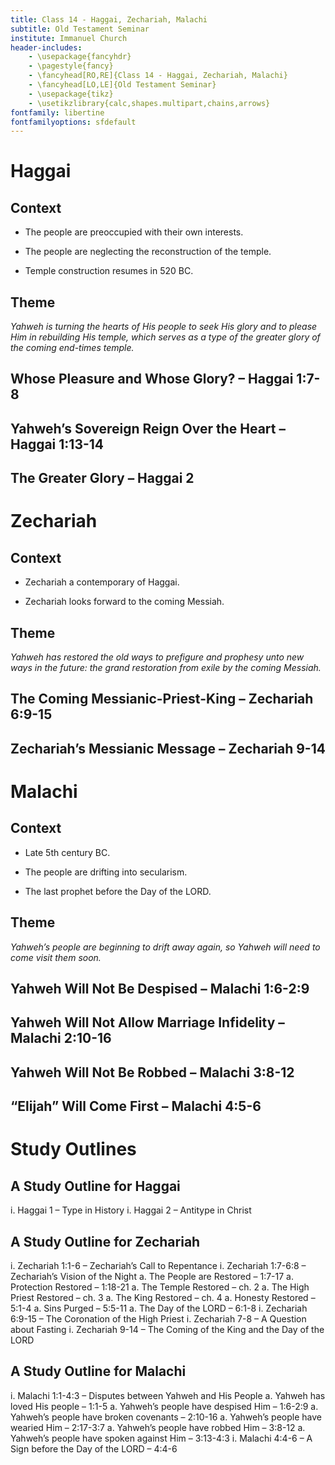 ```yaml
---
title: Class 14 - Haggai, Zechariah, Malachi
subtitle: Old Testament Seminar
institute: Immanuel Church
header-includes:
    - \usepackage{fancyhdr}
    - \pagestyle{fancy}
    - \fancyhead[RO,RE]{Class 14 - Haggai, Zechariah, Malachi}
    - \fancyhead[LO,LE]{Old Testament Seminar}
    - \usepackage{tikz}
    - \usetikzlibrary{calc,shapes.multipart,chains,arrows}
fontfamily: libertine
fontfamilyoptions: sfdefault
---
```


# Haggai

## Context

- The people are preoccupied with their own interests.  

- The people are neglecting the reconstruction of the temple.

- Temple construction resumes in 520 BC.

## Theme

*Yahweh is turning the hearts of His people to seek His glory and to please Him in rebuilding His temple, which serves as a type of the greater glory of the coming end-times temple.*

## Whose Pleasure and Whose Glory? – Haggai 1:7-8

## Yahweh’s Sovereign Reign Over the Heart – Haggai 1:13-14

## The Greater Glory – Haggai 2

# Zechariah

## Context

- Zechariah a contemporary of Haggai.

- Zechariah looks forward to the coming Messiah.

## Theme

*Yahweh has restored the old ways to prefigure and prophesy unto new ways in the future: the grand restoration from exile by the coming Messiah.*

## The Coming Messianic-Priest-King – Zechariah 6:9-15

## Zechariah’s Messianic Message – Zechariah 9-14

# Malachi

## Context

- Late 5th century BC.

- The people are drifting into secularism.

- The last prophet before the Day of the LORD.

## Theme

*Yahweh’s people are beginning to drift away again, so Yahweh will need to come visit them soon.*

## Yahweh Will Not Be Despised – Malachi 1:6-2:9

## Yahweh Will Not Allow Marriage Infidelity – Malachi 2:10-16

## Yahweh Will Not Be Robbed – Malachi 3:8-12

## “Elijah” Will Come First – Malachi 4:5-6

# Study Outlines

## A Study Outline for Haggai

i. Haggai 1 – Type in History
i. Haggai 2 – Antitype in Christ

## A Study Outline for Zechariah

i. Zechariah 1:1-6 – Zechariah’s Call to Repentance
i. Zechariah 1:7-6:8 – Zechariah’s Vision of the Night
   a. The People are Restored – 1:7-17
   a. Protection Restored – 1:18-21
   a. The Temple Restored – ch. 2
   a. The High Priest Restored – ch. 3
   a. The King Restored – ch. 4
   a. Honesty Restored – 5:1-4
   a. Sins Purged – 5:5-11
   a. The Day of the LORD – 6:1-8
i. Zechariah 6:9-15 – The Coronation of the High Priest
i. Zechariah 7-8 – A Question about Fasting
i. Zechariah 9-14 – The Coming of the King and the Day of the LORD

## A Study Outline for Malachi

i. Malachi 1:1-4:3 – Disputes between Yahweh and His People
   a. Yahweh has loved His people – 1:1-5
   a. Yahweh’s people have despised Him – 1:6-2:9
   a. Yahweh’s people have broken covenants – 2:10-16
   a. Yahweh’s people have wearied Him – 2:17-3:7
   a. Yahweh’s people have robbed Him – 3:8-12
   a. Yahweh’s people have spoken against Him – 3:13-4:3
i. Malachi 4:4-6 – A Sign before the Day of the LORD – 4:4-6
